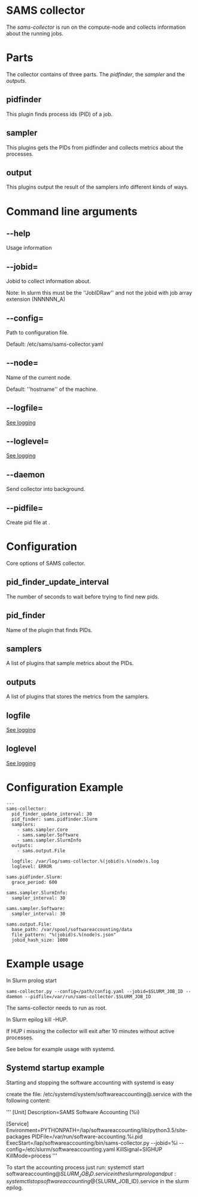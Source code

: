 
# SAMS collector

The *sams-collector* is run on the compute-node and collects information about the running jobs.

# Parts

The collector contains of three parts. The *pidfinder*, the *sampler* and the *outputs*.

## pidfinder

This plugin finds process ids (PID) of a job.

## sampler

This plugins gets the PIDs from pidfinder and collects metrics about the processes.

## output

This plugins output the result of the samplers info different kinds of ways.

# Command line arguments

## --help

Usage information

## --jobid=

Jobid to collect information about. 

Note: In slurm this must be the ''JobIDRaw'' and not the jobid with job array extension (NNNNNN_A)

## --config=<file>

Path to configuration file.

Default: /etc/sams/sams-collector.yaml

## --node=

Name of the current node. 

Default: ''hostname'' of the machine.

## --logfile=<filename>

[See logging](logging.md)

## --loglevel=

[See logging](logging.md)

## --daemon

Send collector into background.

## --pidfile=<path>

Create pid file at <path>.

# Configuration

Core options of SAMS collector.

## pid_finder_update_interval

The number of seconds to wait before trying to find new pids.

## pid_finder

Name of the plugin that finds PIDs.

## samplers

A list of plugins that sample metrics about the PIDs.

## outputs

A list of plugins that stores the metrics from the samplers.

## logfile

[See logging](logging.md)

## loglevel

[See logging](logging.md)

# Configuration Example

```
---
sams-collector:  
  pid_finder_update_interval: 30
  pid_finder: sams.pidfinder.Slurm
  samplers:
    - sams.sampler.Core
    - sams.sampler.Software
    - sams.sampler.SlurmInfo
  outputs:
    - sams.output.File

  logfile: /var/log/sams-collector.%(jobid)s.%(node)s.log
  loglevel: ERROR

sams.pidfinder.Slurm:
  grace_period: 600

sams.sampler.SlurmInfo:
  sampler_interval: 30

sams.sampler.Software:
  sampler_interval: 30

sams.output.File:
  base_path: /var/spool/softwareaccounting/data
  file_pattern: "%(jobid)s.%(node)s.json"
  jobid_hash_size: 1000
```

# Example usage

In Slurm prolog start

	sams-collector.py --config=/path/config.yaml --jobid=$SLURM_JOB_ID --daemon --pidfile=/var/run/sams-collector.$SLURM_JOB_ID

The sams-collector needs to run as root. 

In Slurm epilog kill -HUP.

If HUP i missing the collector will exit after 10 minutes without active processes.

See below for example usage with systemd.

## Systemd startup example

Starting and stopping the software accounting with systemd is easy

create the file: /etc/systemd/system/softwareaccounting@.service
with the following content:

'''
[Unit]
Description=SAMS Software Accounting (%i)

[Service]
Environment=PYTHONPATH=/lap/softwareaccounting/lib/python3.5/site-packages
PIDFile=/var/run/software-accounting.%i.pid
ExecStart=/lap/softwareaccounting/bin/sams-collector.py --jobid=%i --config=/etc/slurm/softwareaccounting.yaml
KillSignal=SIGHUP
KillMode=process
'''

To start the accounting process just run: systemctl start softwareaccounting@${SLURM_JOB_ID}.service
in the slurm prolog and put: systemctl stop softwareaccounting@${SLURM_JOB_ID}.service
in the slurm epilog.
